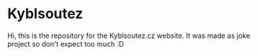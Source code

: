 # Kyblsoutez

Hi, this is the repository for the Kyblsoutez.cz website. It was made as joke project so don't expect too much :D